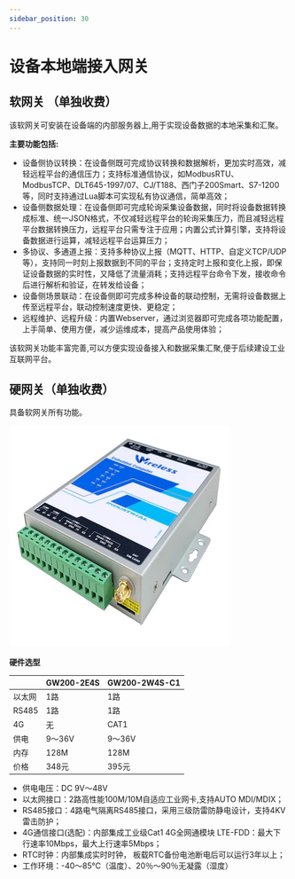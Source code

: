 ```yaml
---
sidebar_position: 30
---
```

# 设备本地端接入网关

## 软网关 （单独收费）

该软网关可安装在设备端的内部服务器上,用于实现设备数据的本地采集和汇聚。

**主要功能包括:**

- 设备侧协议转换：在设备侧既可完成协议转换和数据解析，更加实时高效，减轻远程平台的通信压力；支持标准通信协议，如ModbusRTU、ModbusTCP、DLT645-1997/07、CJ/T188、西门子200Smart、S7-1200等，同时支持通过Lua脚本可实现私有协议通信，简单高效；
- 设备侧数据处理：在设备侧即可完成轮询采集设备数据，同时将设备数据转换成标准、统一JSON格式，不仅减轻远程平台的轮询采集压力，而且减轻远程平台数据转换压力，远程平台只需专注于应用；内置公式计算引擎，支持将设备数据进行运算，减轻远程平台运算压力；
- 多协议、多通道上报：支持多种协议上报（MQTT、HTTP、自定义TCP/UDP等），支持同一时刻上报数据到不同的平台；支持定时上报和变化上报，即保证设备数据的实时性，又降低了流量消耗；支持远程平台命令下发，接收命令后进行解析和验证，在转发给设备；
- 设备侧场景联动：在设备侧即可完成多种设备的联动控制，无需将设备数据上传至远程平台，联动控制速度更快、更稳定；
- 远程维护、远程升级：内置Webserver，通过浏览器即可完成各项功能配置，上手简单、使用方便，减少运维成本，提高产品使用体验；

该软网关功能丰富完善,可以方便实现设备接入和数据采集汇聚,便于后续建设工业互联网平台。

## 硬网关（单独收费）

具备软网关所有功能。

![](../imgs/extended/gw2.png)

**硬件选型**

|       | GW200-2E4S | GW200-2W4S-C1 |
|-------|-----------|-------------|
| 以太网   | 1路        | 1路          |
| RS485 | 1路        | 1路          |
| 4G    | 无         | CAT1        |
| 供电    | 9～36V     | 9～36V       |
| 内存    | 128M      | 128M        |
| 价格    | 348元      | 395元        |


- 供电电压：DC 9V～48V
- 以太网接口：2路高性能100M/10M自适应工业网卡,支持AUTO MDI/MDIX；
- RS485接口：4路电气隔离RS485接口，采用三级防雷防静电设计，支持4KV雷击防护；
- 4G通信接口(选配)：内部集成工业级Cat1 4G全网通模块 LTE-FDD：最大下行速率10Mbps，最大上行速率5Mbps；
- RTC时钟：内部集成实时时钟， 板载RTC备份电池断电后可以运行3年以上；
- 工作环境：-40～85℃（温度）、20％～90％无凝露（湿度）
